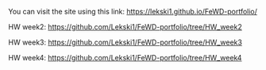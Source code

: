 You can visit the site using this link: https://lekski1.github.io/FeWD-portfolio/

HW week2: https://github.com/Lekski1/FeWD-portfolio/tree/HW_week2

HW week3: https://github.com/Lekski1/FeWD-portfolio/tree/HW_week3

HW week4: https://github.com/Lekski1/FeWD-portfolio/tree/HW_week4